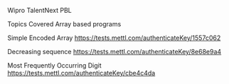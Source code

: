 Wipro TalentNext PBL

Topics Covered Array based programs 

Simple Encoded Array
https://tests.mettl.com/authenticateKey/1557c062

Decreasing sequence
https://tests.mettl.com/authenticateKey/8e68e9a4

Most Frequently Occurring Digit 
https://tests.mettl.com/authenticateKey/cbe4c4da